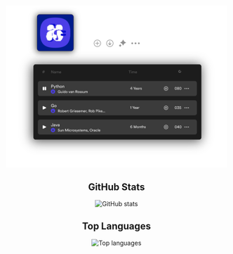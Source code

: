 ![Image description](https://raw.githubusercontent.com/EvickaStudio/EvickaStudio/main/evickaNewGithubreadme3transparent.png)

<div align="center">
  <h2>GitHub Stats</h2>
  <img src="https://github-readme-stats.vercel.app/api?username=EvickaStudio&show_icons=true&theme=dark" alt="GitHub stats">
  <br>
  <h2>Top Languages</h2>
  <img src="https://github-readme-stats.vercel.app/api/top-langs/?username=EvickaStudio&layout=compact&theme=dark" alt="Top languages">
</div>
